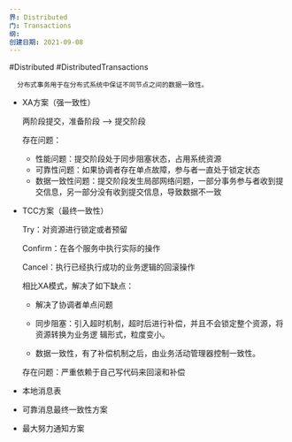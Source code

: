```yaml
---
界: Distributed
门: Transactions
纲: 
创建日期: 2021-09-08
---
```

#Distributed #DistributedTransactions

	  分布式事务用于在分布式系统中保证不同节点之间的数据一致性。

-   XA方案（强一致性）
    
    两阶段提交，准备阶段 —> 提交阶段
    
    存在问题：
    
    -   性能问题：提交阶段处于同步阻塞状态，占用系统资源
    -   可靠性问题：如果协调者存在单点故障，参与者一直处于锁定状态
    -   数据一致性问题：提交阶段发生局部网络问题，一部分事务参与者收到提交信息，另一部分没有收到提交信息，导致数据不一致
-   TCC方案（最终一致性）
    
    Try：对资源进⾏锁定或者预留
    
    Confirm：在各个服务中执⾏实际的操作
    
    Cancel：执行已经执行成功的业务逻辑的回滚操作
    
    相比XA模式，解决了如下缺点：
    
    -   解决了协调者单点问题
        
    -   同步阻塞：引入超时机制，超时后进行补偿，并且不会锁定整个资源，将资源转换为业务逻 辑形式，粒度变小。
        
    -   数据一致性，有了补偿机制之后，由业务活动管理器控制一致性。
        
    
    存在问题：严重依赖于自己写代码来回滚和补偿
    
-   本地消息表
    
-   可靠消息最终一致性方案
    
-   最大努力通知方案